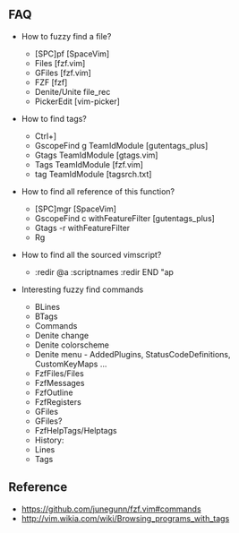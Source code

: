 ## FAQ

* How to fuzzy find a file?
  - [SPC]pf [SpaceVim]
  - Files [fzf.vim]
  - GFiles [fzf.vim]
  - FZF [fzf]
  - Denite/Unite file_rec
  - PickerEdit [vim-picker]

* How to find tags?
  - Ctrl+]
  - GscopeFind g TeamIdModule [gutentags_plus]
  - Gtags TeamIdModule [gtags.vim]
  - Tags TeamIdModule [fzf.vim]
  - tag TeamIdModule [tagsrch.txt]

* How to find all reference of this function?
  - [SPC]mgr [SpaceVim]
  - GscopeFind c withFeatureFilter [gutentags_plus]
  - Gtags -r withFeatureFilter
  - Rg

* How to find all the sourced vimscript?
  - :redir @a
    :scriptnames
    :redir END
    "ap

* Interesting fuzzy find commands
  - BLines
  - BTags
  - Commands
  - Denite change
  - Denite colorscheme
  - Denite menu - AddedPlugins, StatusCodeDefinitions, CustomKeyMaps ...
  - FzfFiles/Files
  - FzfMessages
  - FzfOutline
  - FzfRegisters
  - GFiles
  - GFiles?
  - FzfHelpTags/Helptags
  - History:
  - Lines
  - Tags

## Reference

* https://github.com/junegunn/fzf.vim#commands
* http://vim.wikia.com/wiki/Browsing_programs_with_tags
